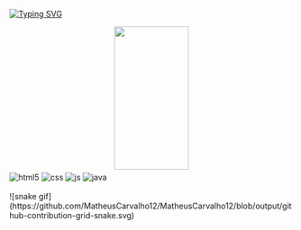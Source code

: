 [![Typing SVG](https://readme-typing-svg.herokuapp.com/?color=f0e243&size=35&center=true&vCenter=true&width=1000&lines=what’s+up?+i’m+Matheus+Carvalho;Welcome!+:%29)](https://git.io/typing-svg)

<div align="center">
  <img width="51%" height="255px" src="https://github-readme-stats.vercel.app/api/top-langs/?username=MatheusCarvalho12&layout=compact&hide_border=true&title_color=f0e243&text_color=f0e243&bg_color=0d1117" />
</div>
<div style="display: inline_block">
  <img align="center" alt="html5" src="https://img.shields.io/badge/HTML5-E34F26?style=for-the-badge&logo=html5&logoColor=white" />
  <img align="center" alt="css" src="https://img.shields.io/badge/CSS3-1572B6?style=for-the-badge&logo=css3&logoColor=white" />
  <img align="center" alt="js" src="https://img.shields.io/badge/JavaScript-F7DF1E?style=for-the-badge&logo=javascript&logoColor=black" />
  <img align="center" alt="java" src="https://img.shields.io/badge/Java-ED8B00?style=for-the-badge&logo=java&logoColor=white" />
</div><br/> 
 ![snake gif](https://github.com/MatheusCarvalho12/MatheusCarvalho12/blob/output/github-contribution-grid-snake.svg)
